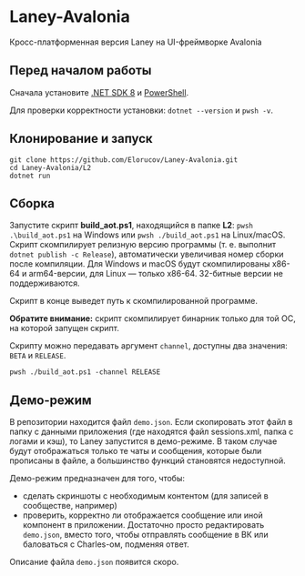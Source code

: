 # Laney-Avalonia
Кросс-платформенная версия Laney на UI-фреймворке Avalonia

## Перед началом работы
Сначала установите [.NET SDK 8](https://dotnet.microsoft.com/en-us/download/dotnet/8.0) и [PowerShell](https://docs.microsoft.com/en-us/powershell/scripting/install/installing-powershell).

Для проверки корректности установки: `dotnet --version` и `pwsh -v`.

## Клонирование и запуск
```
git clone https://github.com/Elorucov/Laney-Avalonia.git
cd Laney-Avalonia/L2
dotnet run
```

## Сборка
Запустите скрипт **build_aot.ps1**, находящийся в папке **L2**: `pwsh .\build_aot.ps1` на Windows или `pwsh ./build_aot.ps1` на Linux/macOS.
Скрипт скомпилирует релизную версию программы (т. е. выполнит `dotnet publish -c Release`), автоматически увеличивая номер сборки после компиляции. Для Windows и macOS будут скомпилированы x86-64 и arm64-версии, для Linux — только x86-64. 32-битные версии не поддерживаются.

Скрипт в конце выведет путь к скомпилированной программе.

**Обратите внимание:** скрипт скомпилирует бинарник только для той ОС, на которой запущен скрипт.

Скрипту можно передавать аргумент `channel`, доступны два значения: `BETA` и `RELEASE`.
```
pwsh ./build_aot.ps1 -channel RELEASE
```

## Демо-режим
В репозитории находится файл `demo.json`. Если скопировать этот файл в папку с данными приложения (где находятся файл sessions.xml, папка с логами и кэш), то Laney запустится в демо-режиме. В таком случае будут отображаться только те чаты и сообщения, которые были прописаны в файле, а большинство функций становятся недоступной.

Демо-режим предназначен для того, чтобы:
- сделать скриншоты с необходимым контентом (для записей в сообществе, например)
- проверить, корректно ли отображается сообщение или иной компонент в приложении. Достаточно просто редактировать `demo.json`, вместо того, чтобы отправлять сообщение в ВК или баловаться с Charles-ом, подменяя ответ.

Описание файла `demo.json` появится скоро.
